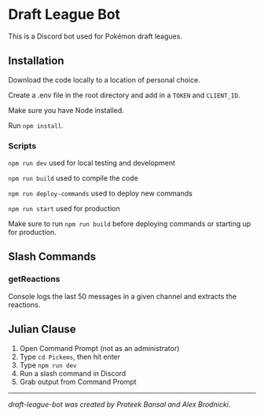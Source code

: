 # Draft League Bot

This is a Discord bot used for Pokémon draft leagues.

## Installation

Download the code locally to a location of personal choice.

Create a .env file in the root directory and add in a `TOKEN` and `CLIENT_ID`.

Make sure you have Node installed.

Run `npm install`.

### Scripts

`npm run dev` used for local testing and development

`npm run build` used to compile the code

`npm run deploy-commands` used to deploy new commands

`npm run start` used for production

Make sure to run `npm run build` before deploying commands or starting up for production.

## Slash Commands

### getReactions

Console logs the last 50 messages in a given channel and extracts the reactions.

## Julian Clause

1. Open Command Prompt (not as an administrator)
2. Type `cd Pickems`, then hit enter
3. Type `npm run dev`
4. Run a slash command in Discord
5. Grab output from Command Prompt
___

*draft-league-bot was created by Prateek Bansal and Alex Brodnicki.*
